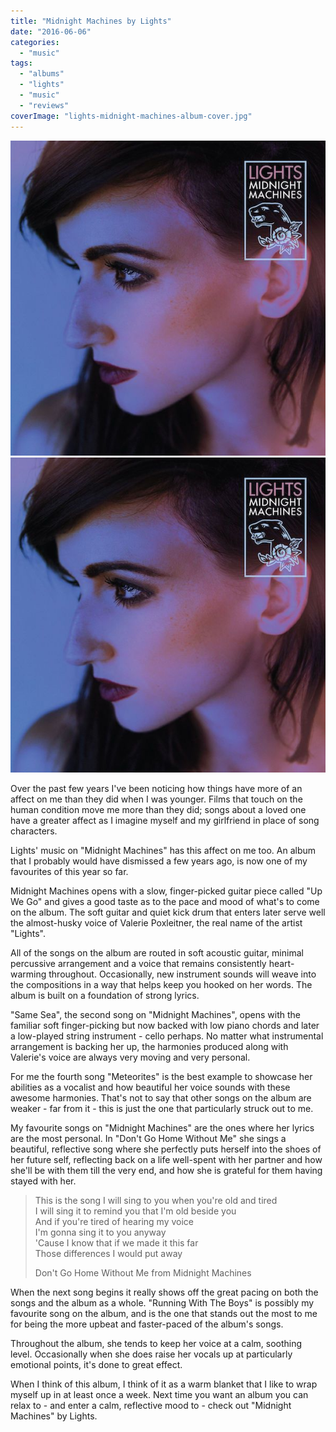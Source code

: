 ```yaml
---
title: "Midnight Machines by Lights"
date: "2016-06-06"
categories: 
  - "music"
tags: 
  - "albums"
  - "lights"
  - "music"
  - "reviews"
coverImage: "lights-midnight-machines-album-cover.jpg"
---
```


[![](images/lights-midnight-machines-album-cover.jpg)](images/lights-midnight-machines-album-cover.jpg)
[![](images/lights-midnight-machines-album-cover.jpg)](images/lights-midnight-machines-album-cover.jpg)

Over the past few years I've been noticing how things have more of an affect on me than they did when I was younger. Films that touch on the human condition move me more than they did; songs about a loved one have a greater affect as I imagine myself and my girlfriend in place of song characters.

Lights' music on "Midnight Machines" has this affect on me too. An album that I probably would have dismissed a few years ago, is now one of my favourites of this year so far.

Midnight Machines opens with a slow, finger-picked guitar piece called "Up We Go" and gives a good taste as to the pace and mood of what's to come on the album. The soft guitar and quiet kick drum that enters later serve well the almost-husky voice of Valerie Poxleitner, the real name of the artist "Lights".

All of the songs on the album are routed in soft acoustic guitar, minimal percussive arrangement and a voice that remains consistently heart-warming throughout. Occasionally, new instrument sounds will weave into the compositions in a way that helps keep you hooked on her words. The album is built on a foundation of strong lyrics.

"Same Sea", the second song on "Midnight Machines", opens with the familiar soft finger-picking but now backed with low piano chords and later a low-played string instrument - cello perhaps. No matter what instrumental arrangement is backing her up, the harmonies produced along with Valerie's voice are always very moving and very personal.

For me the fourth song "Meteorites" is the best example to showcase her abilities as a vocalist and how beautiful her voice sounds with these awesome harmonies. That's not to say that other songs on the album are weaker - far from it - this is just the one that particularly struck out to me.

My favourite songs on "Midnight Machines" are the ones where her lyrics are the most personal. In "Don't Go Home Without Me" she sings a beautiful, reflective song where she perfectly puts herself into the shoes of her future self, reflecting back on a life well-spent with her partner and how she'll be with them till the very end, and how she is grateful for them having stayed with her.

> This is the song I will sing to you when you're old and tired  
> I will sing it to remind you that I'm old beside you  
> And if you're tired of hearing my voice  
> I'm gonna sing it to you anyway  
> 'Cause I know that if we made it this far  
> Those differences I would put away
> 
> Don't Go Home Without Me from Midnight Machines

When the next song begins it really shows off the great pacing on both the songs and the album as a whole. "Running With The Boys" is possibly my favourite song on the album, and is the one that stands out the most to me for being the more upbeat and faster-paced of the album's songs.

Throughout the album, she tends to keep her voice at a calm, soothing level. Occasionally when she does raise her vocals up at particularly emotional points, it's done to great effect.

When I think of this album, I think of it as a warm blanket that I like to wrap myself up in at least once a week. Next time you want an album you can relax to - and enter a calm, reflective mood to - check out "Midnight Machines" by Lights.
